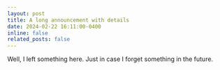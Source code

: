 ```yaml
---
layout: post
title: A long announcement with details
date: 2024-02-22 16:11:00-0400
inline: false
related_posts: false
---
```


Well, I left something here. Just in case I forget something in the future.
